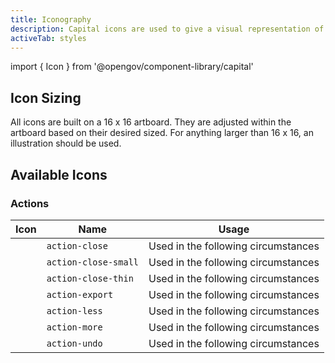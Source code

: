 ```yaml
---
title: Iconography
description: Capital icons are used to give a visual representation of something functional.
activeTab: styles
---
```


import { Icon } from '@opengov/component-library/capital'

## Icon Sizing

All icons are built on a 16 x 16 artboard. They are adjusted within the artboard based on their desired sized. For anything larger than 16 x 16, an illustration should be used.

## Available Icons

### Actions

| Icon    |  Name  |  Usage  |
|---------|--------|---------|
| <Icon icon="action-close" /> | `action-close` | Used in the following circumstances |
| <Icon icon="action-close-small" /> | `action-close-small` | Used in the following circumstances |
| <Icon icon="action-close-thin" /> | `action-close-thin` | Used in the following circumstances |
| <Icon icon="action-export" /> | `action-export` | Used in the following circumstances |
| <Icon icon="action-less" /> | `action-less` | Used in the following circumstances |
| <Icon icon="action-more" /> | `action-more` | Used in the following circumstances |
| <Icon icon="action-undo" /> | `action-undo` | Used in the following circumstances |

